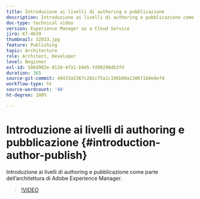 ```yaml
---
title: Introduzione ai livelli di authoring e pubblicazione
description: Introduzione ai livelli di authoring e pubblicazione come parte dell’architettura di Adobe Experience Manager.
doc-type: technical video
version: Experience Manager as a Cloud Service
jira: KT-4639
thumbnail: 32033.jpg
feature: Publishing
topic: Architecture
role: Architect, Developer
level: Beginner
exl-id: 586d982e-0128-47a1-b945-7d99298db3fd
duration: 365
source-git-commit: 48433a5367c281cf5a1c106b08a1306f1b0e8ef4
workflow-type: ht
source-wordcount: '46'
ht-degree: 100%

---
```


# Introduzione ai livelli di authoring e pubblicazione {#introduction-author-publish}

Introduzione ai livelli di authoring e pubblicazione come parte dell’architettura di Adobe Experience Manager.

>[!VIDEO](https://video.tv.adobe.com/v/36977?quality=12&learn=on&captions=ita)
